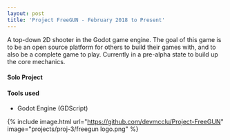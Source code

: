 ```yaml
---
layout: post
title: 'Project FreeGUN - February 2018 to Present'
---
```


A top-down 2D shooter in the Godot game engine. The goal of this game is to be an open source platform for others to build their games with, and to also be a complete game to play. Currently in a pre-alpha state to build up the core mechanics.

#### Solo Project

#### Tools used
* Godot Engine (GDScript)

{% include image.html url="https://github.com/devmcclu/Project-FreeGUN" image="projects/proj-3/freegun logo.png" %}
